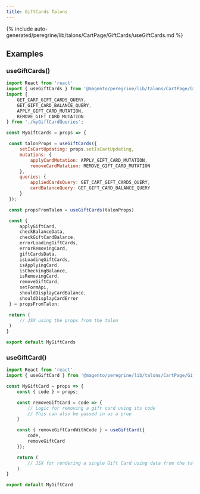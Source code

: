 ```yaml
---
title: GiftCards Talons
---
```


<!--
The reference doc content is generated automatically from the source code.
To update this section, update the doc blocks in the source code
-->

{% include auto-generated/peregrine/lib/talons/CartPage/GiftCards/useGiftCards.md %}

## Examples

### useGiftCards()

```jsx
import React from 'react'
import { useGiftCards } from '@magento/peregrine/lib/talons/CartPage/GiftCards'
import {
    GET_CART_GIFT_CARDS_QUERY,
    GET_GIFT_CARD_BALANCE_QUERY,
    APPLY_GIFT_CARD_MUTATION,
    REMOVE_GIFT_CARD_MUTATION
} from './myGiftCardQueries';

const MyGiftCards = props => {

 const talonProps = useGiftCards({
     setIsCartUpdating: props.setIsCartUpdating,
     mutations: {
         applyCardMutation: APPLY_GIFT_CARD_MUTATION,
         removeCardMutation: REMOVE_GIFT_CARD_MUTATION
     },
     queries: {
         appliedCardsQuery: GET_CART_GIFT_CARDS_QUERY,
         cardBalanceQuery: GET_GIFT_CARD_BALANCE_QUERY
     }
 });

 const propsFromTalon = useGiftCards(talonProps)

 const {
     applyGiftCard,
     checkBalanceData,
     checkGiftCardBalance,
     errorLoadingGiftCards,
     errorRemovingCard,
     giftCardsData,
     isLoadingGiftCards,
     isApplyingCard,
     isCheckingBalance,
     isRemovingCard,
     removeGiftCard,
     setFormApi,
     shouldDisplayCardBalance,
     shouldDisplayCardError
 } = propsFromTalon;

 return (
     // JSX using the props from the talon
 )
}

export default MyGiftCards
```

### useGiftCard()

```jsx
import React from 'react'
import { useGiftCard } from '@magento/peregrine/lib/talons/CartPage/GiftCards/useGiftCard';

const MyGiftCard = props => {
    const { code } = props;

    const removeGiftCard = code => {
        // Logic for removing a gift card using its code
        // This can also be passed in as a prop
    }

    const { removeGiftCardWithCode } = useGiftCard({
        code,
        removeGiftCard
    });

    return (
        // JSX for rendering a single Gift Card using data from the talon
    )
}

export default MyGiftCard
```
